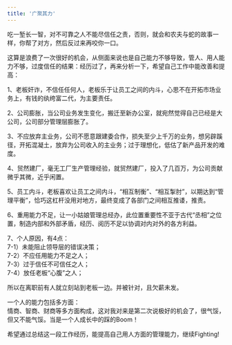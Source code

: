 ```yaml
---
title: '广聚其力'
---
```

吃一堑长一智，对不可靠之人不能尽信任之责，否则，就会和农夫与蛇的故事一样，你帮了对方，然后反过来再咬你一口。  

这算是浪费了一次很好的机会，从侧面来说也是自己能力不够导致，管人、用人能力不够，过度信任的结果：经历过了，再来分析一下，希望自己工作中能改善和提高：

1、老板奸诈，不信任任何人，老板乐于让员工之间的内斗，心思不在开拓市场业务上，有钱的纨绔富二代，为主要责任。

2、公司膨胀，当公司业务发生变化，搬迁至新办公室，就宛然觉得自己已经是大公司，公司部分管理层膨胀了。

3、不应放弃主业务，公司不愿意跟建委合作，损失至少上千万的业务，想另辟蹊径，开拓混凝土，放弃为公司收入的主业务；过于理想化，低估了新产品开发的难度。

4、贸然建厂，毫无工厂生产管理经验，就贸然建厂，投入了几百万，为公司贡献微乎其微，近乎闲置。

5、员工内斗，老板喜欢让员工之间内斗，“相互制衡”、“相互掣肘”，以期达到“管理平衡”，恰巧这杠杆没用对地方，最终变成了各部门之间相互推诿，推责。

6、重用能力不足，让一小姑娘管理总经办，此位置重要性不亚于古代“丞相”之位置，制造内部和外部矛盾，经历、阅历不足以协调对内对外的各方利益。

7、个人原因，有4点：  
7-1）未能阻止领导层的错误决策；  
7-2）不应任用能力不足之人；  
7-3）过于信任不可信任之人；  
7-4）放任老板“心腹”之人；  

所以在离职前有人就立刻站到老板一边。并被针对，且欠薪未发。

一个人的能力包括多方面：  
情商、智商、财商等多方面构成，这对我对来是第二次说极好的机会了，很气馁，但又不能气馁。当是一个人成长中的踩的Boom！

希望通过总结这一段工作经历，能提高自己用人方面的管理能力，继续Fighting!